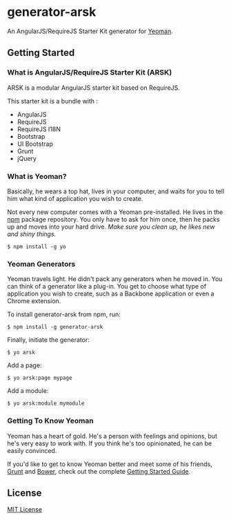 # generator-arsk

An AngularJS/RequireJS Starter Kit generator for [Yeoman](http://yeoman.io).


## Getting Started

### What is AngularJS/RequireJS Starter Kit (ARSK)

ARSK is a modular AngularJS starter kit based on RequireJS.

This starter kit is a bundle with :
* AngularJS
* RequireJS 
* RequireJS I18N
* Bootstrap
* UI Bootstrap
* Grunt
* jQuery


### What is Yeoman?
Basically, he wears a top hat, lives in your computer, and waits for you to tell him what kind of application you wish to create.

Not every new computer comes with a Yeoman pre-installed. He lives in the [npm](https://npmjs.org) package repository. You only have to ask for him once, then he packs up and moves into your hard drive. *Make sure you clean up, he likes new and shiny things.*

```
$ npm install -g yo
```

### Yeoman Generators

Yeoman travels light. He didn't pack any generators when he moved in. You can think of a generator like a plug-in. You get to choose what type of application you wish to create, such as a Backbone application or even a Chrome extension.

To install generator-arsk from npm, run:

```
$ npm install -g generator-arsk
```

Finally, initiate the generator:

```
$ yo arsk
```

Add a page:
```
$ yo arsk:page mypage
```

Add a module:
```
$ yo arsk:module mymodule
```

### Getting To Know Yeoman

Yeoman has a heart of gold. He's a person with feelings and opinions, but he's very easy to work with. If you think he's too opinionated, he can be easily convinced.

If you'd like to get to know Yeoman better and meet some of his friends, [Grunt](http://gruntjs.com) and [Bower](http://bower.io), check out the complete [Getting Started Guide](https://github.com/yeoman/yeoman/wiki/Getting-Started).


## License

[MIT License](http://en.wikipedia.org/wiki/MIT_License)
